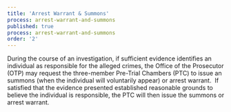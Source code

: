 ```yaml
---
title: 'Arrest Warrant & Summons'
process: arrest-warrant-and-summons
published: true
process: arrest-warrant-and-summons
order: '2'
---
```



During the course of an investigation, if sufficient evidence identifies an individual as responsible for the alleged crimes, the Office of the Prosecutor (OTP) may request the three-member Pre-Trial Chambers (PTC) to issue an summons (when the individual will voluntarily appear) or arrest warrant.&nbsp; If satisfied that the evidence presented established reasonable grounds to believe the individual is responsible, the PTC will then issue the summons or arrest warrant. &nbsp;